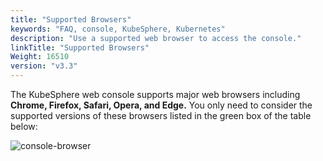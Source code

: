 ```yaml
---
title: "Supported Browsers"
keywords: "FAQ, console, KubeSphere, Kubernetes"
description: "Use a supported web browser to access the console."
linkTitle: "Supported Browsers"
Weight: 16510
version: "v3.3"
---
```


The KubeSphere web console supports major web browsers including **Chrome, Firefox, Safari, Opera, and Edge.** You only need to consider the supported versions of these browsers listed in the green box of the table below:

![console-browser](/images/docs/v3.x/faq/kubesphere-web-console/supported-browsers/console-browser.png)
